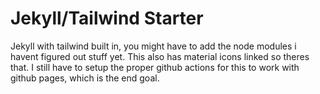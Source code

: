 # Jekyll/Tailwind Starter

Jekyll with tailwind built in, you might have to add the node modules i havent figured out stuff yet. This also has material icons linked so theres that. I still have to setup the proper github actions for this to work with github pages, which is the end goal.
